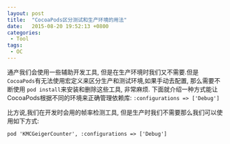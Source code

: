 ```yaml
---
layout: post
title:  "CocoaPods区分测试和生产环境的用法"
date:   2015-08-20 19:52:13 +0800
categories:
 - Tool
tags:
 - OC
---
```


通产我们会使用一些辅助开发工具, 但是在生产环境时我们又不需要.但是`CocoaPods`有无法使用宏定义来区分生产和测试环境,如果手动去配置, 那么需要不断使用 `pod install`来安装和删除这些工具, 非常麻烦. 下面就介绍一种方式能让CocoaPods根据不同的环境来正确管理依赖库: `:configurations => ['Debug']`

比方说,我们在开发时会用的帧率检测工具, 但是生产时我们不需要那么我们可以使用如下方式:
	
	pod 'KMCGeigerCounter', :configurations => ['Debug']	